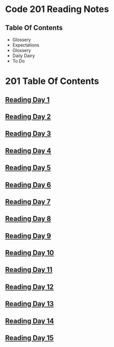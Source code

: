 # Code 201 Reading Notes


## Table Of Contents
<ul>
  <li> Glossery </li>
  <li> Expectations </li>
  <li> Glossery </li>
  <li> Daily Dairy </li>
  <li> To Do</li>
</ul>

# 201 Table Of Contents

## [Reading Day 1](Reading-Notes/201_reaingNotes/Read_01.md)

## [Reading Day 2](Reading-Notes/201_readingNotes/Read_02.md)

## [Reading Day 3](Reading-Notes/201_readingNotes/Read_03.md)

## [Reading Day 4](Reading-Notes/201_readingNotes/Read_04.md)

## [Reading Day 5](Reading-Notes/201_readingNotes/Read_05.md)

## [Reading Day 6](Reading-Notes/201_readingNotes/Read_06.md)

## [Reading Day 7](Reading-Notes/201_readingNotes/Read_07.md)

## [Reading Day 8](Reading-Notes/201_readingNotes/Read_08.md)

## [Reading Day 9](Reading-Notes/201_readingNotes/Read_09.md)

## [Reading Day 10](Reading-Notes/201_readingNotes/Read_10.md)

## [Reading Day 11](Reading-Notes/201_readingNotes/Read_11.md)

## [Reading Day 12](Reading-Notes/201_readingNotes/Read_12.md)

## [Reading Day 13](Reading-Notes/201_readingNotes/Read_13.md)

## [Reading Day 14](Reading-Notes/201_readingNotes/Read_14.md)

## [Reading Day 15](Reading-Notes/201_readingNotes/Read_15.md)
